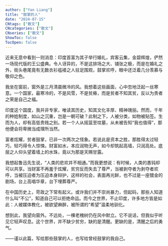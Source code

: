 ```yaml
---
author: ["Yan Liang"]
title: "鼓掌的人"
date: "2024-07-15"
CNtags: ["散文"]
CNcategories: ["散文"]
CNseries: ["散文"]
ShowToc: false
TocOpen: false
---
```

近来无意中看到一则消息：印度首富为其子举行婚礼，宾客云集，金碧辉煌，俨然一场现代版的王公盛典。令人讶异的，不是这排场之大、铺张之极，而是在婚礼之外，街头巷尾竟有无数衣衫褴褛之人驻足围观，鼓掌欢呼，眼中还泛着几分羡慕与敬仰之色。

我坐在窗前，窗外是三月清晨微冷的风。我想着这些画面，心中忽地泛起一丝寒意。一个国家，最寒冷的，不是风雪，不是贫瘠，而是贫者不知其贫，反以为贵者之荣是自己之福。

印度这个国度，我并非专家，唯读其历史，知其文化丰厚、精神瑰丽。然而，千年的种姓制度，如山之沉重，岂是一朝可破？此制之下，人被分类，如物被贴签。生而为人，却有高低贵贱之别。若一个人从摇篮至坟墓，从未被告知“我也值得”，那他便会将卑微当成理所当然。

富者炫耀，贫者鼓掌，已非一次两次之怪象。若说此是资本之胜，那胜得太过轻巧，轻巧得令人惊悚。财富如水，本应润物无声，如今却筑起高墙，只润高处。底层之人仰头望着墙上的水珠，竟以为那是天赐甘露。

我想起鲁迅先生说，“人类的悲欢并不相通。”而我更想说：有时候，人类的愚钝却可以共享。当财富不再羞于炫耀，贫穷反而失去了尊严，当被剥夺者为剥夺者欢呼，当被压迫者为压迫本身辩护，这样的社会，表面再光鲜，也不过是一座镀金的剧场，台上高唱华章，台下埋葬尊严。

在中国历史上，苛政之下常有起义。或许我们并不崇尚暴力，但起码，那些人知道什么叫“不公”，知道自己可以拒绝命运。而今之世界，不止印度，许多地方皆是如此：人被媒体教化，被欲望麻醉，被所谓的“希望”温柔地驯化。

想到此，我望向窗外。不远处，一棵老槐树仍在风中默立。它不说话，但我似乎听见它轻声叹息。这个世界，并不缺少贫穷，缺的是清醒。更缺的是，清醒之后的勇气。

——谨以此篇，写给那些鼓掌的人，也写给曾经鼓掌的我自己。